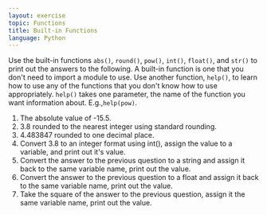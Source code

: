 ```yaml
---
layout: exercise
topic: Functions
title: Built-in Functions
language: Python
---
```


Use the built-in functions `abs()`, `round()`, `pow()`, `int()`, `float()`, and
`str()` to print out the answers to the following. A built-in function is one
that you don't need to import a module to use. Use another function, `help()`,
to learn how to use any of the functions that you don't know how to use
appropriately. `help()` takes one parameter, the name of the function you want
information about. E.g.,`help(pow)`.

1. The absolute value of -15.5.
2. 3.8 rounded to the nearest integer using standard rounding.
3. 4.483847 rounded to one decimal place.
4. Convert 3.8 to an integer format using int(), assign the value to a
variable, and print out it's value.
5. Convert the answer to the previous question to a string and assign it
back to the same variable name, print out the value.
6. Convert the answer to the previous question to a float and assign it
back to the same variable name, print out the value.
7. Take the square of the answer to the previous question, assign it the
same variable name, print out the value.
